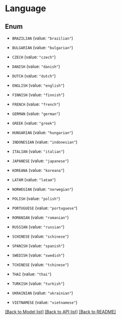 # Language

## Enum


* `BRAZILIAN` (value: `"brazilian"`)

* `BULGARIAN` (value: `"bulgarian"`)

* `CZECH` (value: `"czech"`)

* `DANISH` (value: `"danish"`)

* `DUTCH` (value: `"dutch"`)

* `ENGLISH` (value: `"english"`)

* `FINNISH` (value: `"finnish"`)

* `FRENCH` (value: `"french"`)

* `GERMAN` (value: `"german"`)

* `GREEK` (value: `"greek"`)

* `HUNGARIAN` (value: `"hungarian"`)

* `INDONESIAN` (value: `"indonesian"`)

* `ITALIAN` (value: `"italian"`)

* `JAPANESE` (value: `"japanese"`)

* `KOREANA` (value: `"koreana"`)

* `LATAM` (value: `"latam"`)

* `NORWEGIAN` (value: `"norwegian"`)

* `POLISH` (value: `"polish"`)

* `PORTUGUESE` (value: `"portuguese"`)

* `ROMANIAN` (value: `"romanian"`)

* `RUSSIAN` (value: `"russian"`)

* `SCHINESE` (value: `"schinese"`)

* `SPANISH` (value: `"spanish"`)

* `SWEDISH` (value: `"swedish"`)

* `TCHINESE` (value: `"tchinese"`)

* `THAI` (value: `"thai"`)

* `TURKISH` (value: `"turkish"`)

* `UKRAINIAN` (value: `"ukrainian"`)

* `VIETNAMESE` (value: `"vietnamese"`)


[[Back to Model list]](../README.md#documentation-for-models) [[Back to API list]](../README.md#documentation-for-api-endpoints) [[Back to README]](../README.md)


